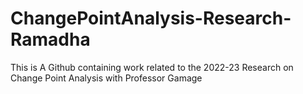 # ChangePointAnalysis-Research-Ramadha
This is A Github containing work related to the 2022-23 Research on Change Point Analysis with Professor Gamage

